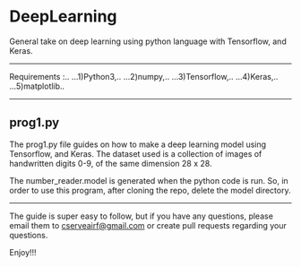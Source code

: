 # DeepLearning

General take on deep learning using python language with Tensorflow, and Keras.

***
Requirements :.. 
  ...1)Python3,.. 
  ...2)numpy,.. 
  ...3)Tensorflow,.. 
  ...4)Keras,.. 
  ...5)matplotlib..
***

**prog1.py**
------------
The prog1.py file guides on how to make a deep learning model using Tensorflow, and Keras. The dataset used is a collection of images of handwritten digits 0-9, of the same dimension 28 x 28.

The number_reader.model is generated when the python code is run. So, in order to use this program, after cloning the repo, delete the model directory. 

-------------
The guide is super easy to follow, but if you have any questions, please email them to cserveairf@gmail.com or create pull requests regarding your questions.

Enjoy!!!
